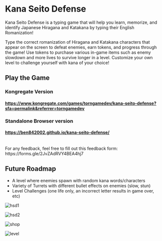 # Kana Seito Defense
Kana Seito Defense is a typing game that will help you learn, memorize, and identify Japanese Hiragana and Katakana by typing their English Romanization! 

Type the correct romanization of Hiragana and Katakana characters that appear on the screen to defeat enemies, earn tokens, and progress through the game! 
Use tokens to purchase various in-game items such as enemy slowdown and more lives to survive longer in a level. Customize your own level to
challenge yourself with kana of your choice!

## Play the Game
### Kongregate Version
#### https://www.kongregate.com/games/torngamedev/kana-seito-defense?sfa=permalink&referrer=torngamedev
### Standalone Browser version
#### https://ben842002.github.io/kana-seito-defense/  
<br>
For any feedback, feel free to fill out this feedback form: https://forms.gle/2JvZAdRVY4BEA4hj7

## Future Roadmap
- A level where enemies spawn with random kana words/characters
- Variety of Turrets with different bullet effects on enemies (slow, stun)
- Level Challenges (one life only, an incorrect letter results in game over, etc)

![hsd1](https://user-images.githubusercontent.com/78128664/187120015-50bbfef7-8f15-4cea-9186-6307804d9e5c.png)

![hsd2](https://user-images.githubusercontent.com/78128664/187120018-15f0097d-7aea-4b5b-a80d-fe6986d7c249.png)

![shop](https://img.itch.zone/aW1hZ2UvMTk1MTcyNi8xNDA2NjA1Ny5wbmc=/original/SuQbJr.png)

![level](https://img.itch.zone/aW1hZ2UvMTk1MTcyNi8xMzg3NTc2NC5wbmc=/original/jyVKK0.png)
